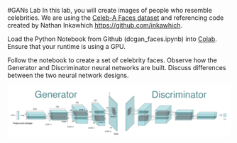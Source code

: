 #GANs Lab
In this lab, you will create images of people who resemble celebrities. We are using the [Celeb-A Faces dataset](http://mmlab.ie.cuhk.edu.hk/projects/CelebA.html) and referencing code created by Nathan Inkawhich <https://github.com/inkawhich>.

Load the Python Notebook from Github (dcgan_faces.ipynb) into [Colab](https://colab.research.google.com/notebooks/intro.ipynb#recent=true). Ensure that your runtime is using a GPU.

Follow the notebook to create a set of celebrity faces. Observe how the Generator and Discriminator neural networks are built. Discuss differences between the two neural network designs.

![](GAN_neural_networks.png)
